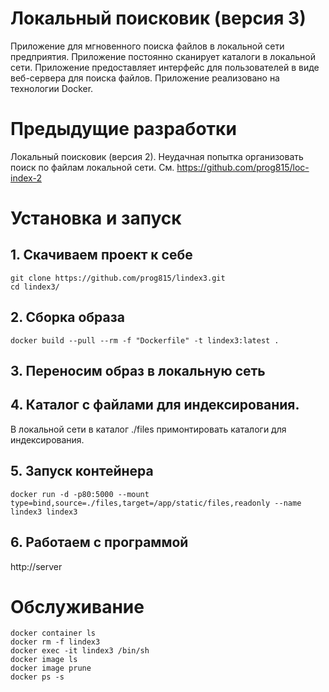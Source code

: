 # Локальный поисковик (версия 3)
Приложение для мгновенного поиска файлов в локальной сети предприятия.
Приложение постоянно сканирует каталоги в локальной сети.
Приложение предоставляет интерфейс для пользователей в виде веб-сервера для поиска файлов.
Приложение реализовано на технологии Docker.

# Предыдущие разработки
Локальный поисковик (версия 2). 
Неудачная попытка организовать поиск по файлам локальной сети. 
См. https://github.com/prog815/loc-index-2

# Установка и запуск

## 1. Скачиваем проект к себе

```
git clone https://github.com/prog815/lindex3.git
cd lindex3/
```

## 2. Сборка образа
```
docker build --pull --rm -f "Dockerfile" -t lindex3:latest .
```

## 3. Переносим образ в локальную сеть

## 4. Каталог с файлами для индексирования.

В локальной сети в каталог ./files примонтировать каталоги для индексирования.

## 5. Запуск контейнера
```
docker run -d -p80:5000 --mount type=bind,source=./files,target=/app/static/files,readonly --name lindex3 lindex3
```

## 6. Работаем с программой

http://server

# Обслуживание

```
docker container ls
docker rm -f lindex3
docker exec -it lindex3 /bin/sh
docker image ls 
docker image prune
docker ps -s
```